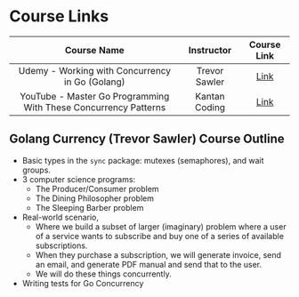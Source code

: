 # Course Links

|                           Course Name                           |  Instructor   |                                 Course Link                                 |
| :-------------------------------------------------------------: | :-----------: | :-------------------------------------------------------------------------: |
|         Udemy - Working with Concurrency in Go (Golang)         | Trevor Sawler | [Link](https://www.udemy.com/course/working-with-concurrency-in-go-golang/) |
| YouTube - Master Go Programming With These Concurrency Patterns | Kantan Coding |             [Link](https://www.youtube.com/watch?v=qyM8Pi1KiiM)             |

## Golang Currency (Trevor Sawler) Course Outline

- Basic types in the `sync` package: mutexes (semaphores), and wait groups.
- 3 computer science programs:
  - The Producer/Consumer problem
  - The Dining Philosopher problem
  - The Sleeping Barber problem
- Real-world scenario,
  - Where we build a subset of larger (imaginary) problem where a user of a service wants to subscribe and buy one of a series of available subscriptions.
  - When they purchase a subscription, we will generate invoice, send an email, and generate PDF manual and send that to the user.
  - We will do these things concurrently.
- Writing tests for Go Concurrency
